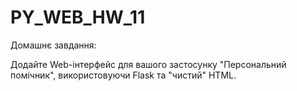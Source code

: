 # PY_WEB_HW_11

Домашнє завдання: 

Додайте Web-інтерфейс для вашого застосунку "Персональний помічник", використовуючи Flask та "чистий" HTML.
